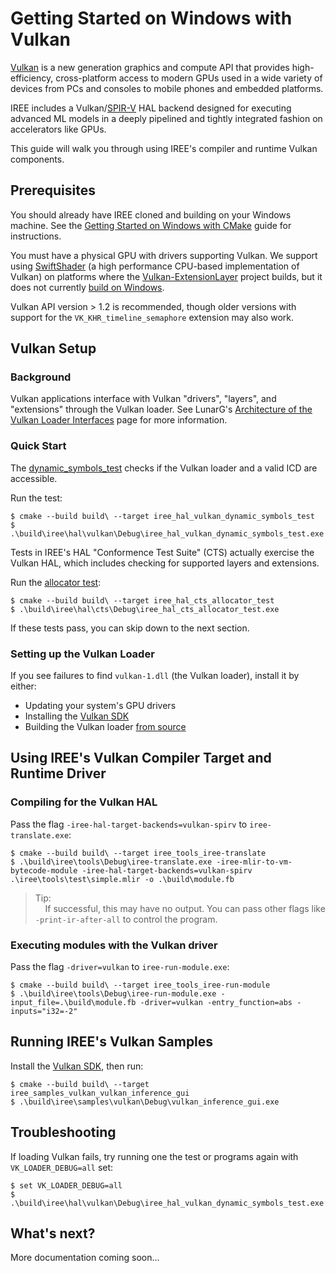 # Getting Started on Windows with Vulkan

[Vulkan](https://www.khronos.org/vulkan/) is a new generation graphics and
compute API that provides high-efficiency, cross-platform access to modern GPUs
used in a wide variety of devices from PCs and consoles to mobile phones and
embedded platforms.

IREE includes a Vulkan/[SPIR-V](https://www.khronos.org/registry/spir-v/) HAL
backend designed for executing advanced ML models in a deeply pipelined and
tightly integrated fashion on accelerators like GPUs.

This guide will walk you through using IREE's compiler and runtime Vulkan
components.

## Prerequisites

You should already have IREE cloned and building on your Windows machine. See
the [Getting Started on Windows with CMake](getting_started_windows_cmake.md)
guide for instructions.

You must have a physical GPU with drivers supporting Vulkan. We support using
[SwiftShader](https://swiftshader.googlesource.com/SwiftShader/) (a high
performance CPU-based implementation of Vulkan) on platforms where the
[Vulkan-ExtensionLayer](https://github.com/KhronosGroup/Vulkan-ExtensionLayer)
project builds, but it does not currently
[build on Windows](https://github.com/KhronosGroup/Vulkan-ExtensionLayer/issues/16).

Vulkan API version > 1.2 is recommended, though older versions with support for
the `VK_KHR_timeline_semaphore` extension may also work.

## Vulkan Setup

### Background

Vulkan applications interface with Vulkan "drivers", "layers", and "extensions"
through the Vulkan loader. See LunarG's
[Architecture of the Vulkan Loader Interfaces](https://vulkan.lunarg.com/doc/view/latest/windows/loader_and_layer_interface.html) page for more information.

### Quick Start

The
[dynamic_symbols_test](https://github.com/google/iree/blob/master/iree/hal/vulkan/dynamic_symbols_test.cc)
checks if the Vulkan loader and a valid ICD are accessible.

Run the test:

```shell
$ cmake --build build\ --target iree_hal_vulkan_dynamic_symbols_test
$ .\build\iree\hal\vulkan\Debug\iree_hal_vulkan_dynamic_symbols_test.exe
```

Tests in IREE's HAL "Conformence Test Suite" (CTS) actually exercise the Vulkan
HAL, which includes checking for supported layers and extensions.

Run the
[allocator test](https://github.com/google/iree/blob/master/iree/hal/cts/allocator_test.cc):

```shell
$ cmake --build build\ --target iree_hal_cts_allocator_test
$ .\build\iree\hal\cts\Debug\iree_hal_cts_allocator_test.exe
```

If these tests pass, you can skip down to the next section.

### Setting up the Vulkan Loader

If you see failures to find `vulkan-1.dll` (the Vulkan loader), install it by
either:

*   Updating your system's GPU drivers
*   Installing the [Vulkan SDK](https://www.lunarg.com/vulkan-sdk/)
*   Building the Vulkan loader
    [from source](https://github.com/KhronosGroup/Vulkan-Loader)

<!--
### Setting up SwiftShader

TODO(scotttodd): Document when SwiftShader supports `VK_KHR_timeline_semaphore`
                 Or Vulkan-ExtensionLayer builds for Windows

### Setting up Vulkan-ExtensionLayer

TODO(scotttodd): Document when Vulkan-ExtensionLayer builds for Windows
-->

## Using IREE's Vulkan Compiler Target and Runtime Driver

### Compiling for the Vulkan HAL

Pass the flag `-iree-hal-target-backends=vulkan-spirv` to `iree-translate.exe`:

```shell
$ cmake --build build\ --target iree_tools_iree-translate
$ .\build\iree\tools\Debug\iree-translate.exe -iree-mlir-to-vm-bytecode-module -iree-hal-target-backends=vulkan-spirv .\iree\tools\test\simple.mlir -o .\build\module.fb
```

> Tip:<br>
> &nbsp;&nbsp;&nbsp;&nbsp;If successful, this may have no output. You can pass
> other flags like `-print-ir-after-all` to control the program.

### Executing modules with the Vulkan driver

Pass the flag `-driver=vulkan` to `iree-run-module.exe`:

```shell
$ cmake --build build\ --target iree_tools_iree-run-module
$ .\build\iree\tools\Debug\iree-run-module.exe -input_file=.\build\module.fb -driver=vulkan -entry_function=abs -inputs="i32=-2"
```

## Running IREE's Vulkan Samples

Install the [Vulkan SDK](https://www.lunarg.com/vulkan-sdk/), then run:

```shell
$ cmake --build build\ --target iree_samples_vulkan_vulkan_inference_gui
$ .\build\iree\samples\vulkan\Debug\vulkan_inference_gui.exe
```

## Troubleshooting

If loading Vulkan fails, try running one the test or programs again with
`VK_LOADER_DEBUG=all` set:

```shell
$ set VK_LOADER_DEBUG=all
$ .\build\iree\hal\vulkan\Debug\iree_hal_vulkan_dynamic_symbols_test.exe
```

## What's next?

More documentation coming soon...

<!-- TODO(scotttodd): link to Vulkan debugging, developer guides -->
